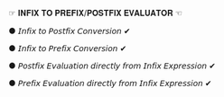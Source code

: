 ☞ 𝐈𝐍𝐅𝐈𝐗 𝐓𝐎 𝐏𝐑𝐄𝐅𝐈𝐗/𝐏𝐎𝐒𝐓𝐅𝐈𝐗 𝐄𝐕𝐀𝐋𝐔𝐀𝐓𝐎𝐑 ☜

● 𝘐𝘯𝘧𝘪𝘹 𝘵𝘰 𝘗𝘰𝘴𝘵𝘧𝘪𝘹 𝘊𝘰𝘯𝘷𝘦𝘳𝘴𝘪𝘰𝘯 ✔

● 𝘐𝘯𝘧𝘪𝘹 𝘵𝘰 𝘗𝘳𝘦𝘧𝘪𝘹 𝘊𝘰𝘯𝘷𝘦𝘳𝘴𝘪𝘰𝘯 ✔

● 𝘗𝘰𝘴𝘵𝘧𝘪𝘹 𝘌𝘷𝘢𝘭𝘶𝘢𝘵𝘪𝘰𝘯 𝘥𝘪𝘳𝘦𝘤𝘵𝘭𝘺 𝘧𝘳𝘰𝘮 𝘐𝘯𝘧𝘪𝘹 𝘌𝘹𝘱𝘳𝘦𝘴𝘴𝘪𝘰𝘯 ✔

● 𝘗𝘳𝘦𝘧𝘪𝘹 𝘌𝘷𝘢𝘭𝘶𝘢𝘵𝘪𝘰𝘯 𝘥𝘪𝘳𝘦𝘤𝘵𝘭𝘺 𝘧𝘳𝘰𝘮 𝘐𝘯𝘧𝘪𝘹 𝘌𝘹𝘱𝘳𝘦𝘴𝘴𝘪𝘰𝘯 ✔
